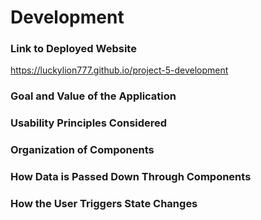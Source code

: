 # Development

### Link to Deployed Website
https://luckylion777.github.io/project-5-development

### Goal and Value of the Application

### Usability Principles Considered

### Organization of Components

### How Data is Passed Down Through Components

### How the User Triggers State Changes

